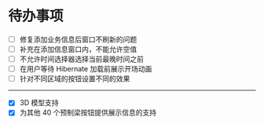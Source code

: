 # 待办事项

-[ ] 修复添加业务信息后窗口不刷新的问题
-[ ] 补充在添加信息窗口内，不能允许空值
-[ ] 不允许时间选择器选择当前最晚时间之前
-[ ] 在用户等待 Hibernate 加载前展示开场动画
-[ ] 针对不同区域的按钮设置不同的效果

- - -

-[x] 3D 模型支持
-[x] 为其他 40 个预制梁按钮提供展示信息的支持